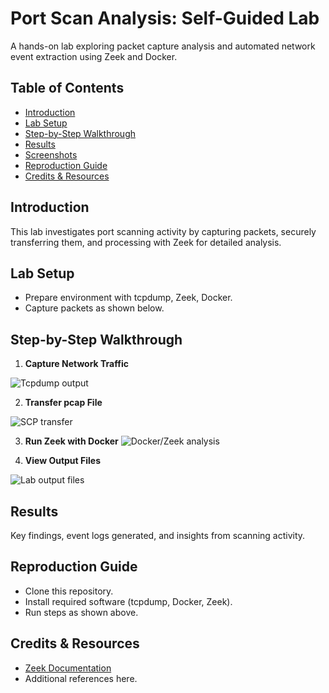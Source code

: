 # Port Scan Analysis: Self-Guided Lab

A hands-on lab exploring packet capture analysis and automated network event extraction using Zeek and Docker.

## Table of Contents
- [Introduction](#introduction)
- [Lab Setup](#lab-setup)
- [Step-by-Step Walkthrough](#step-by-step-walkthrough)
- [Results](#results)
- [Screenshots](#screenshots)
- [Reproduction Guide](#reproduction-guide)
- [Credits & Resources](#credits--resources)

## Introduction
This lab investigates port scanning activity by capturing packets, securely transferring them, and processing with Zeek for detailed analysis.

## Lab Setup

- Prepare environment with tcpdump, Zeek, Docker.
- Capture packets as shown below.

## Step-by-Step Walkthrough

1. **Capture Network Traffic**

![Tcpdump output](images/image1.jpg)

2. **Transfer pcap File**

![SCP transfer](images/image2.jpg)

3. **Run Zeek with Docker**
![Docker/Zeek analysis](images/image3.jpg)

4. **View Output Files**

![Lab output files](images/image4.jpg)

## Results
Key findings, event logs generated, and insights from scanning activity.

## Reproduction Guide

- Clone this repository.
- Install required software (tcpdump, Docker, Zeek).
- Run steps as shown above.

## Credits & Resources
- [Zeek Documentation](https://docs.zeek.org/)
- Additional references here.


